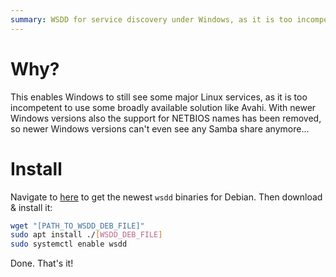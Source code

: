 ```yaml
---
summary: WSDD for service discovery under Windows, as it is too incompetent to use Avahi/Zeroconf
---
```


# Why?
This enables Windows to still see some major Linux services, as it is too incompetent to use some broadly available solution like Avahi. With newer Windows versions also the support
for NETBIOS names has been removed, so newer Windows versions can't even see any Samba share anymore...

# Install
Navigate to [here](https://pkg.ltec.ch/public/pool/main/w/wsdd/) to get the newest `wsdd` binaries for Debian.
Then download & install it:
```bash
wget "[PATH_TO_WSDD_DEB_FILE]"
sudo apt install ./[WSDD_DEB_FILE]
sudo systemctl enable wsdd
```
Done. That's it!
